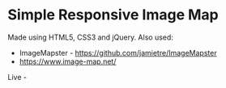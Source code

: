 # Simple Responsive Image Map

Made using HTML5, CSS3 and jQuery. Also used:
- ImageMapster - https://github.com/jamietre/ImageMapster
- https://www.image-map.net/

Live - 
